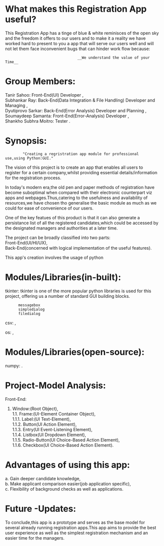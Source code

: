 # What makes this Registration App useful?

This Registration App has a tinge of blue & white reminisces of the open sky and the freedom it offers to our users and to make it a reality we have worked hard to present to you a app that will serve our users well and  will not let them face inconvenient bugs that can hinder work flow because: 

                                     __We understand the value of your Time__

# Group Members:
Tanir Sahoo:          Front-End(UI) Developer ,<br />
Subhankar Ray:        Back-End(Data Integration & File Handling) Developer and Managing ,<br />
Dyutiprovo Sarkar:    Back-End(Error Analysis) Developer and Planning ,<br />
Soumaydeep Samanta:   Front-End(Error-Analysis) Developer ,<br />
Shankho Subhra Moitro: Tester .<br />

# Synopsis:
            "Creating a regristration app module for professional use,using Python:GUI."

The vision of this project is to create an app that enables all users to register for a certain company,whilst providing essential details/information for the registration process.

In today's modern era,the old pen and paper methods of registration have become suboptimal when compared with their electronic counterpart viz apps and webpages.Thus,catering to the usefulness and availability of resources,we have chosen tho generalise the basic module as much as we could for ease of convenience of our users.

One of the key featues of this product is that it can also generate a persistance list of all the registered candidates,which could be accessed by the designated managers and authorities at a later time.

The project can be broadly classified into two parts:<br />Front-End(UI/HI/UX), <br />Back-End(concerned with logical implementation of the useful features).

This app's creation involves the usage of python

# Modules/Libraries(in-built):

tkinter: tkinter is one of the more popular python libraries is used for this project, offering us a number of standard GUI building blocks.<br />

          messagebox
          simpledialog
          filedialog
          
csv: ,<br />

os: ,<br />

# Modules/Libraries(open-source):

numpy: .<br/>

# Project-Model Analysis:

Front-End:<br />
1. Window:(Root Object),<br />
1.1. Frame:(UI-Element Container Object),<br />
1.1.1. Label:(UI Text-Element),<br />
1.1.2. Button(UI Action Element),<br/>
1.1.3. Entry(UI Event-Listening Element),<br />
1.1.4. Listbox(UI Dropdown Element),<br />
1.1.5. Radio-Button(UI Choice-Based Action Element),<br />
1.1.6. Checkbox(UI Choice-Based Action Element).<br />

# Advantages of using this app:

a. Gain deeper candidate knowledge,<br />
b. Make applicant comparison easier(job application specific),<br />
c. Flexibility of background checks as well as applications.<br />

# Future -Updates:

To conclude,this app is a prototype and serves as the base model for several already running registration apps.This app aims to provide the best user experience as well as the simplest registration mechanism and an easier time for the managers.
